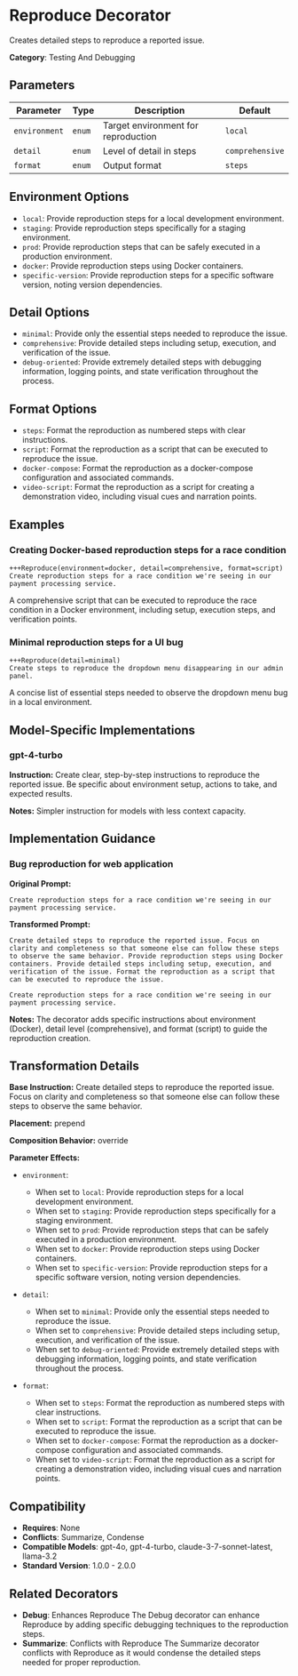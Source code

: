 # Reproduce Decorator

Creates detailed steps to reproduce a reported issue.

**Category**: Testing And Debugging

## Parameters

| Parameter | Type | Description | Default |
|-----------|------|-------------|--------|
| `environment` | `enum` | Target environment for reproduction | `local` |
| `detail` | `enum` | Level of detail in steps | `comprehensive` |
| `format` | `enum` | Output format | `steps` |

## Environment Options

- `local`: Provide reproduction steps for a local development environment.
- `staging`: Provide reproduction steps specifically for a staging environment.
- `prod`: Provide reproduction steps that can be safely executed in a production environment.
- `docker`: Provide reproduction steps using Docker containers.
- `specific-version`: Provide reproduction steps for a specific software version, noting version dependencies.

## Detail Options

- `minimal`: Provide only the essential steps needed to reproduce the issue.
- `comprehensive`: Provide detailed steps including setup, execution, and verification of the issue.
- `debug-oriented`: Provide extremely detailed steps with debugging information, logging points, and state verification throughout the process.

## Format Options

- `steps`: Format the reproduction as numbered steps with clear instructions.
- `script`: Format the reproduction as a script that can be executed to reproduce the issue.
- `docker-compose`: Format the reproduction as a docker-compose configuration and associated commands.
- `video-script`: Format the reproduction as a script for creating a demonstration video, including visual cues and narration points.

## Examples

### Creating Docker-based reproduction steps for a race condition

```
+++Reproduce(environment=docker, detail=comprehensive, format=script)
Create reproduction steps for a race condition we're seeing in our payment processing service.
```

A comprehensive script that can be executed to reproduce the race condition in a Docker environment, including setup, execution steps, and verification points.

### Minimal reproduction steps for a UI bug

```
+++Reproduce(detail=minimal)
Create steps to reproduce the dropdown menu disappearing in our admin panel.
```

A concise list of essential steps needed to observe the dropdown menu bug in a local environment.

## Model-Specific Implementations

### gpt-4-turbo

**Instruction:** Create clear, step-by-step instructions to reproduce the reported issue. Be specific about environment setup, actions to take, and expected results.

**Notes:** Simpler instruction for models with less context capacity.


## Implementation Guidance

### Bug reproduction for web application

**Original Prompt:**
```
Create reproduction steps for a race condition we're seeing in our payment processing service.
```

**Transformed Prompt:**
```
Create detailed steps to reproduce the reported issue. Focus on clarity and completeness so that someone else can follow these steps to observe the same behavior. Provide reproduction steps using Docker containers. Provide detailed steps including setup, execution, and verification of the issue. Format the reproduction as a script that can be executed to reproduce the issue.

Create reproduction steps for a race condition we're seeing in our payment processing service.
```

**Notes:** The decorator adds specific instructions about environment (Docker), detail level (comprehensive), and format (script) to guide the reproduction creation.

## Transformation Details

**Base Instruction:** Create detailed steps to reproduce the reported issue. Focus on clarity and completeness so that someone else can follow these steps to observe the same behavior.

**Placement:** prepend

**Composition Behavior:** override

**Parameter Effects:**

- `environment`:
  - When set to `local`: Provide reproduction steps for a local development environment.
  - When set to `staging`: Provide reproduction steps specifically for a staging environment.
  - When set to `prod`: Provide reproduction steps that can be safely executed in a production environment.
  - When set to `docker`: Provide reproduction steps using Docker containers.
  - When set to `specific-version`: Provide reproduction steps for a specific software version, noting version dependencies.

- `detail`:
  - When set to `minimal`: Provide only the essential steps needed to reproduce the issue.
  - When set to `comprehensive`: Provide detailed steps including setup, execution, and verification of the issue.
  - When set to `debug-oriented`: Provide extremely detailed steps with debugging information, logging points, and state verification throughout the process.

- `format`:
  - When set to `steps`: Format the reproduction as numbered steps with clear instructions.
  - When set to `script`: Format the reproduction as a script that can be executed to reproduce the issue.
  - When set to `docker-compose`: Format the reproduction as a docker-compose configuration and associated commands.
  - When set to `video-script`: Format the reproduction as a script for creating a demonstration video, including visual cues and narration points.

## Compatibility

- **Requires**: None
- **Conflicts**: Summarize, Condense
- **Compatible Models**: gpt-4o, gpt-4-turbo, claude-3-7-sonnet-latest, llama-3.2
- **Standard Version**: 1.0.0 - 2.0.0

## Related Decorators

- **Debug**: Enhances Reproduce The Debug decorator can enhance Reproduce by adding specific debugging techniques to the reproduction steps.
- **Summarize**: Conflicts with Reproduce The Summarize decorator conflicts with Reproduce as it would condense the detailed steps needed for proper reproduction.

